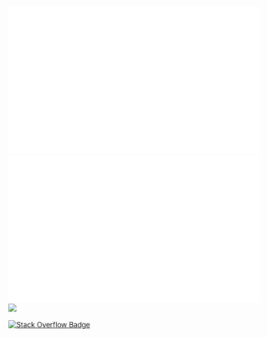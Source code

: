 <a href="https://wolfgang-werner.net">
<img src="https://github.com/wwerner/stats/blob/master/generated/overview.svg#gh-light-mode-only" />
<img src="https://github.com/wwerner/stats/blob/master/generated/languages.svg#gh-light-mode-only" />
<img src="https://github-readme-stats.vercel.app/api/wakatime?username=@wwerner&layout=compact&custom_title=last%20week%20in%20code" />

</a>


<a href="https://stackexchange.com/users/65901"><img src="https://stackexchange.com/users/flair/65901.png?theme=clean" width="208" height="58" alt="Stack Overflow Badge" title="wwerner on stack overflow"></a>


